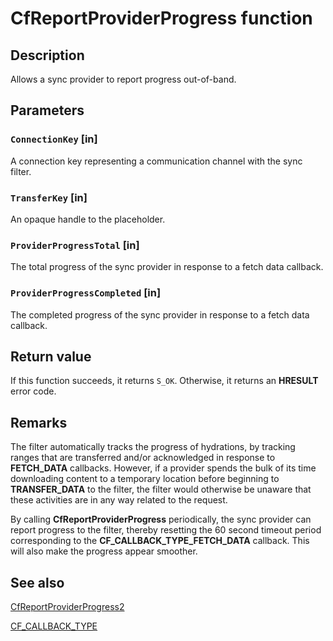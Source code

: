 # CfReportProviderProgress function

## Description

Allows a sync provider to report progress out-of-band.

## Parameters

### `ConnectionKey` [in]

A connection key representing a communication channel with the sync filter.

### `TransferKey` [in]

An opaque handle to the placeholder.

### `ProviderProgressTotal` [in]

The total progress of the sync provider in response to a fetch data callback.

### `ProviderProgressCompleted` [in]

The completed progress of the sync provider in response to a fetch data callback.

## Return value

If this function succeeds, it returns `S_OK`. Otherwise, it returns an **HRESULT** error code.

## Remarks

The filter automatically tracks the progress of hydrations, by tracking ranges that are transferred and/or acknowledged in response to **FETCH_DATA** callbacks. However, if a provider spends the bulk of its time downloading content to a temporary location before beginning to **TRANSFER_DATA** to the filter, the filter would otherwise be unaware that these activities are in any way related to the request.

By calling **CfReportProviderProgress** periodically, the sync provider can report progress to the filter, thereby resetting the 60 second timeout period corresponding to the **CF_CALLBACK_TYPE_FETCH_DATA** callback. This will also make the progress appear smoother.

## See also

[CfReportProviderProgress2](https://learn.microsoft.com/windows/win32/api/cfapi/nf-cfapi-cfreportproviderprogress2)

[CF_CALLBACK_TYPE](https://learn.microsoft.com/windows/win32/api/cfapi/ne-cfapi-cf_callback_type)